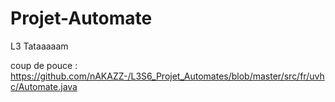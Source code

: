 # Projet-Automate
L3
Tataaaaam

coup de pouce : https://github.com/nAKAZZ-/L3S6_Projet_Automates/blob/master/src/fr/uvhc/Automate.java
